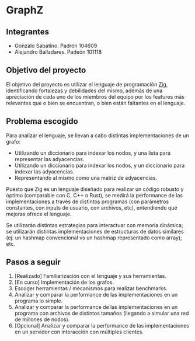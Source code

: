 # GraphZ

## Integrantes
- Gonzalo Sabatino. Padrón 104609
- Alejandro Balladares. Padeón 101118

## Objetivo del proyecto
El objetivo del proyecto es utilizar el lenguaje de programación [Zig](https://ziglang.org/), identificando fortalezas y debilidades del mismo, además de una apreciación de cada uno de los miembros del equipo por los features más relevantes que o bien se encuentran, o bien están faltantes en el lenguaje.

## Problema escogido
Para analizar el lenguaje, se llevan a cabo distintas implementaciones de un grafo:
- Utilizando un diccionario para indexar los nodos, y una lista para representar las adyacencias.
- Utilizando un diccionario para indexar los nodos, y un diccionario para indexar las adyacencias.
- Representando al mismo como una matriz de adyacencias.

Puesto que Zig es un lenguaje diseñado para realizar un código robusto y óptimo (comparable con C, C++ o Rust), se medirá la performance de las implementaciones a través de distintos programas (con parámetros constantes, con inputs de usuario, con archivos, etc), entendiendo qué mejoras ofrece el lenguaje.

Se utilizarán distintas estrategias para interactuar con memoria dinámica; se utilizarán distintas implementaciones de estructuras de datos similares (ej: un hashmap convencional vs un hashmap representado como array); etc.

## Pasos a seguir
1. [Realizado] Familiarización con el lenguaje y sus herramientas.
2. [En curso] Implementación de los grafos.
3. Escoger herramientas / mecanismos para realizar benchmarks.
4. Analizar y comparar la performance de las implementaciones en un programa io simple.
5. Analizar y comparar la performance de las implementaciones en un programa con archivos de distintos tamaños (llegando a simular una red de millones de nodos).
6. [Opcional] Analizar y comparar la performance de las implementaciones en un servidor con interacción con múltiples clientes.

